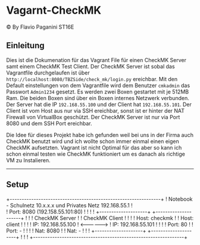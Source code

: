 # Vagarnt-CheckMK
© By Flavio Paganini ST16E
## Einleitung
Dies ist die Dokumenation für das Vagrant File für einen CheckMK Server samt einem CheckMK Test Client. Der CheckMK Server ist sobal das Vagrantfile durchgelaufen ist über `http://localhost:8080/TBZSide/check_mk/login.py` ereichbar. Mit den Default einstellungen von dem Vagrantfile wird dem Benutzer `cmkadmin` das Passwort `Admin1234` gesetzt. Es werden zwei Boxen gestartet mit je 512MB Ram. Die beiden Boxen sind über ein Boxen internes Netzwerk verbunden. Der Server hat die IP `192.168.55.100` und der Client hat `192.168.55.101`. Der Client ist vom Host aus nur via SSH ereichbar, sonst ist er hinter der NAT Firewall von VirtualBox geschützt. Der CheckMK Server ist nur via Port 8080 und dem SSH Port ereichbar.

Die Idee für dieses Projekt habe ich gefunden weil bei uns in der Firma auch CheckMK benutzt wird und ich wollte schon immer einmal einen eigen CheckMK aufsetzten. Vagrant ist nicht Optimal für das aber so kann ich schon einmal testen wie CheckMK funktioniert um es danach als richtige VM zu Instalieren.
___
## Setup
  +---------------------------------------------------------------+
  ! Notebook - Schulnetz 10.x.x.x und Privates Netz 192.168.55.1  !                 
  ! Port: 8080 (192.158.55.101:80)                                !	
  !                                                               !	
  !    +--------------------+          +---------------------+    !
  !    ! CheckMK Server     !          ! CheckMK Client      !    ! 
  !    ! Host: checkmk      !          ! Host: client        !    !
  !    ! IP: 192.168.55.100 ! <------> ! IP: 192.168.55.101  !    !
  !    ! Port: 80           !          ! Port: -             !    !
  !    ! Nat: 8080          !          ! Nat: -              !    !
  !    +--------------------+          +---------------------+    !
  !                                                               !	
  +---------------------------------------------------------------+

